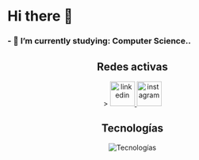 <h1>Hi there 👋</h1>

<h3><b> - 🌱 I’m currently studying: Computer Science.. </b></h3>

<h2 align="center">Redes activas</h2>
  <div align="center">>
    <a href="https://www.linkedin.com/in/umontenegro/" rel="nofollow" target="_blank">
      <img src="https://user-images.githubusercontent.com/88904952/234979284-68c11d7f-1acc-4f0c-ac78-044e1037d7b0.png" alt="linkedin" height="50" width="50" style="max-width: 100%;">
    </a>
    <a href="https://www.instagram.com/ulisesmontenegror/" rel="nofollow" target="_blank">
      <img src="https://user-images.githubusercontent.com/88904952/234981169-2dd1e58f-4b7e-468c-8213-034ba62156c3.png" alt="instagram" height="50" width="50" style="max-width: 100%;">
    </a>
  </div>

<h2 align="center">Tecnologías</h2>
<p align="center">
  <img src="https://skillicons.dev/icons?i=golang,typescript,css,python,html,linux,mongodb" alt="Tecnologías">
</p>

